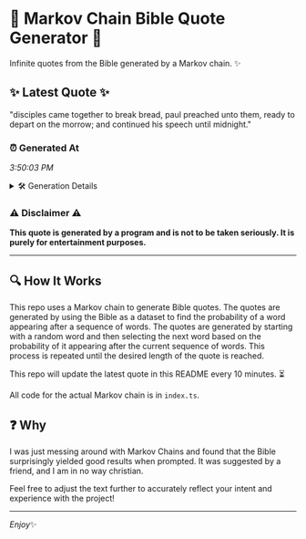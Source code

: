 # 📖 Markov Chain Bible Quote Generator 📖

Infinite quotes from the Bible generated by a Markov chain. ✨

## ✨ Latest Quote ✨
"disciples came together to break bread, paul preached unto them, ready to depart on the morrow; and continued his speech until midnight."

### ⏰ Generated At
*3:50:03 PM*

<details>
    <summary>🛠️ Generation Details</summary>
    <p>
        <strong>🌱 Seed:</strong> disciples<br>
        <strong>🔄 Iterations:</strong> 21<br>
        <strong>📜 Context History:</strong><br>[ disciples ]: came<br>[ disciples, came ]: together<br>[ disciples, came, together ]: to<br>[ disciples, came, together, to ]: break<br>[ disciples, came, together, to, break ]: bread,<br>[ disciples, came, together, to, break, bread, ]: paul<br>[ came, together, to, break, bread,, paul ]: preached<br>[ together, to, break, bread,, paul, preached ]: unto<br>[ to, break, bread,, paul, preached, unto ]: them,<br>[ break, bread,, paul, preached, unto, them, ]: ready<br>[ bread,, paul, preached, unto, them,, ready ]: to<br>[ paul, preached, unto, them,, ready, to ]: depart<br>[ preached, unto, them,, ready, to, depart ]: on<br>[ unto, them,, ready, to, depart, on ]: the<br>[ them,, ready, to, depart, on, the ]: morrow;<br>[ ready, to, depart, on, the, morrow; ]: and<br>[ to, depart, on, the, morrow;, and ]: continued<br>[ depart, on, the, morrow;, and, continued ]: his<br>[ on, the, morrow;, and, continued, his ]: speech<br>[ the, morrow;, and, continued, his, speech ]: until<br>[ morrow;, and, continued, his, speech, until ]: midnight.<br>
    </p>
</details>

### ⚠️ Disclaimer ⚠️
**This quote is generated by a program and is not to be taken seriously. It is purely for entertainment purposes.**

---

## 🔍 How It Works

This repo uses a Markov chain to generate Bible quotes. The quotes are generated by using the Bible as a dataset to find the probability of a word appearing after a sequence of words. The quotes are generated by starting with a random word and then selecting the next word based on the probability of it appearing after the current sequence of words. This process is repeated until the desired length of the quote is reached.

This repo will update the latest quote in this README every 10 minutes. ⏳

All code for the actual Markov chain is in `index.ts`.

## ❓ Why

I was just messing around with Markov Chains and found that the Bible surprisingly yielded good results when prompted. 
It was suggested by a friend, and I am in no way christian.

Feel free to adjust the text further to accurately reflect your intent and experience with the project!

---

*Enjoy*✨
